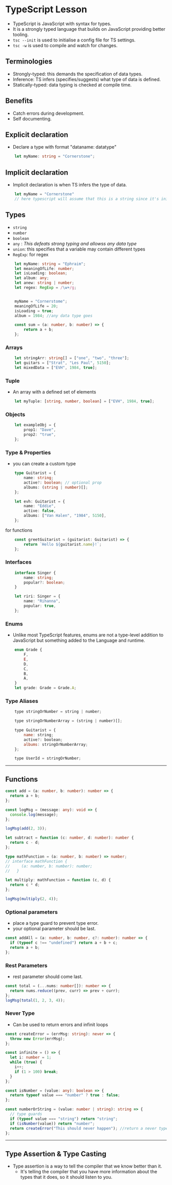# TypeScript Lesson

- TypeScript is JavaScript with syntax for types.
- It is a strongly typed language that builds on JavaScript providing better tooling.
- `tsc --init` is used to initialise a config file for TS settings.
- `tsc -w` is used to compile and watch for changes.

## Terminologies

- Strongly-typed: this demands the specification of data types.
- Inference: TS infers (specifies/suggests) what type of data is defined.
- Statically-typed: data typing is checked at compile time.

## Benefits

- Catch errors during development.
- Self documenting.

## Explicit declaration

- Declare a type with format "dataname: datatype"

```Typescript
    let myName: string = "Cornerstone";
```

## Implicit declaration

- Implicit declaration is when TS infers the type of data.

```Typescript
    let myName = "Cornerstone"
    // here typescript will assume that this is a string since it's initial value is a string.
```

## Types

- `string`
- `number`
- `boolean`
- `any` : _This defeats strong typing and allowss any data type_
- `union`: this specifies that a variable may contain different types
- `RegExp`: for regex

```Typescript
    let myName: string = "Ephraim";
    let meaningOfLife: number;
    let isLoading: boolean;
    let album: any;
    let anew: string | number;
    let regex: RegExp = /\w+/g;


    myName = "Cornerstome";
    meaningOfLife = 20;
    isLoading = true;
    album = 1984; //any data type goes

    const sum = (a: number, b: number) => {
        return a + b;
    };
```

### Arrays

```Typescript
    let stringArr: string[] = ["one", "two", "three"];
    let guitars = ["Strat", "Les Paul", 5150];
    let mixedData = ["EVH", 1984, true];
```

### Tuple

- An array with a defined set of elements

```Typescript
    let myTuple: [string, number, boolean] = ["EVH", 1984, true];
```

### Objects

```Typescript
    let exampleObj = {
        prop1: "Dave",
        prop2: "true",
    };
```

### Type & Properties

- you can create a custom type

```Typescript
    type Guitarist = {
        name: string;
        active?: boolean; // optional prop
        albums: (string | number)[];
    };

    let evh: Guitarist = {
        name: "Eddie",
        active: false,
        albums: ["Van Halen", "1984", 5150],
    };
```

for functions

```Typescript
    const greetGuitarist = (guitarist: Guitarist) => {
        return `Hello ${guitarist.name}!`;
    };
```

### Interfaces

```Typescript
    interface Singer {
        name: string;
        popular?: boolean;
    }

    let riri: Singer = {
        name: "Rihanna",
        popular: true,
    };
```

### Enums

- Unlike most TypeScript features, enums are not a type-level addition to JavaScript but something added to the Language and runtime.

```Typescript
    enum Grade {
        F,
        E,
        D,
        C,
        B,
        A,
    }
    let grade: Grade = Grade.A;
```

### Type Aliases

```Javascript
    type stringOrNumber = string | number;

    type stringOrNumberArray = (string | number)[];

    type Guitarist = {
        name: string;
        active?: boolean;
        albums: stringOrNumberArray;
    };

    type UserId = stringOrNumber;
```

-----

## Functions

```TypeScript
const add = (a: number, b: number): number => {
  return a + b;
};

const logMsg = (message: any): void => {
  console.log(message);
};

logMsg(add(2, 3));

let subtract = function (c: number, d: number): number {
  return c - d;
};

type mathFunction = (a: number, b: number) => number;
// interface mathFunction {
//     (a: number, b: number): number;
//   }

let multiply: mathFunction = function (c, d) {
  return c * d;
};

logMsg(multiply(2, 4));
```

### Optional parameters

- place a type guard to prevent type error.
- your optional parameter should be last.

```TypeScript
const addAll = (a: number, b: number, c?: number): number => {
  if (typeof c !== "undefined") return a + b + c;
  return a + b;
};
```

### Rest Parameters

- rest parameter should come last.

```TypeScript
const total = (...nums: number[]): number => {
  return nums.reduce((prev, curr) => prev + curr);
};
logMsg(total(1, 2, 3, 4));
```

### Never Type

- Can be used to return errors and infinit loops

```TypeScript
const createError = (errMsg: string): never => {
  throw new Error(errMsg);
};

const infinite = () => {
  let i: number = 1;
  while (true) {
    i++;
    if (1 > 100) break;
  }
};

const isNumber = (value: any): boolean => {
  return typeof value === "number" ? true : false;
};

const numberOrString = (value: number | string): string => {
  // type guards
  if (typeof value === "string") return "string";
  if (isNumber(value)) return "number";
  return createError("This should never happen"); //return a never type to handle a potential undefined
};
```

-----

## Type Assertion & Type Casting

- Type assertion is a way to tell the compiler that we know better than it.
  - It's telling the compiler that you have more information about the types that it does, so it should listen to you.
